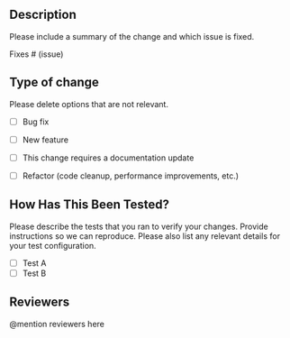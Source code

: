 ## Description

Please include a summary of the change and which issue is fixed.

Fixes # (issue)

## Type of change

Please delete options that are not relevant.

- [ ] Bug fix
- [ ] New feature
- [ ] This change requires a documentation update
- [ ] Refactor (code cleanup, performance improvements, etc.)


## How Has This Been Tested?

Please describe the tests that you ran to verify your changes. Provide instructions so we can reproduce. Please also list any relevant details for your test configuration.

- [ ] Test A
- [ ] Test B

## Reviewers

@mention reviewers here
